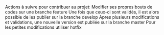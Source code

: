 Actions à suivre pour contribuer au projet:
Modifier ses propres bouts de codes sur une branche feature
Une fois que ceux-ci sont validés, il est alors possible de les publier sur la branche develop
Apres plusieurs modifications et validations, une nouvelle version est publiée sur la branche master
Pour les petites modifications utiliser hotfix